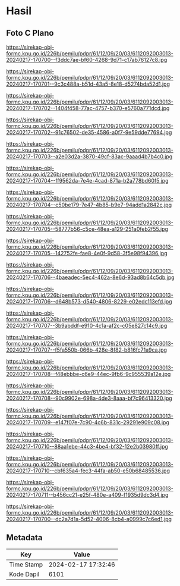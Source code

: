 # Hasil

## Foto C Plano

https://sirekap-obj-formc.kpu.go.id/226b/pemilu/pdpr/61/12/09/20/03/6112092003013-20240217-170700--f3ddc7ae-bf60-4268-9d71-c17ab76127c8.jpg

https://sirekap-obj-formc.kpu.go.id/226b/pemilu/pdpr/61/12/09/20/03/6112092003013-20240217-170701--9c3c488a-b51d-43a5-8e18-d5274bda52d1.jpg

https://sirekap-obj-formc.kpu.go.id/226b/pemilu/pdpr/61/12/09/20/03/6112092003013-20240217-170702--1404f458-77ac-4757-b370-e5760a771dcd.jpg

https://sirekap-obj-formc.kpu.go.id/226b/pemilu/pdpr/61/12/09/20/03/6112092003013-20240217-170702--91c76502-de35-4586-a0f7-9e59dde77694.jpg

https://sirekap-obj-formc.kpu.go.id/226b/pemilu/pdpr/61/12/09/20/03/6112092003013-20240217-170703--a2e03d2a-3870-49cf-83ac-9aaad4b7b4c0.jpg

https://sirekap-obj-formc.kpu.go.id/226b/pemilu/pdpr/61/12/09/20/03/6112092003013-20240217-170704--ff9562da-7e4e-4cad-871a-b2a778bd60f5.jpg

https://sirekap-obj-formc.kpu.go.id/226b/pemilu/pdpr/61/12/09/20/03/6112092003013-20240217-170704--c50be179-7e47-4b85-b9e7-94add1a2842c.jpg

https://sirekap-obj-formc.kpu.go.id/226b/pemilu/pdpr/61/12/09/20/03/6112092003013-20240217-170705--58777b56-c5ce-48ea-a129-251a0feb2f55.jpg

https://sirekap-obj-formc.kpu.go.id/226b/pemilu/pdpr/61/12/09/20/03/6112092003013-20240217-170705--142752fe-fae8-4e0f-9d58-3f5e98f94396.jpg

https://sirekap-obj-formc.kpu.go.id/226b/pemilu/pdpr/61/12/09/20/03/6112092003013-20240217-170706--4baeadec-5ec4-462a-8e6d-93ad8b64c5db.jpg

https://sirekap-obj-formc.kpu.go.id/226b/pemilu/pdpr/61/12/09/20/03/6112092003013-20240217-170706--d648b573-d540-4806-8229-e02edc113efd.jpg

https://sirekap-obj-formc.kpu.go.id/226b/pemilu/pdpr/61/12/09/20/03/6112092003013-20240217-170707--3b9abddf-e910-4c1a-af2c-c05e827c14c9.jpg

https://sirekap-obj-formc.kpu.go.id/226b/pemilu/pdpr/61/12/09/20/03/6112092003013-20240217-170707--f5fa550b-066b-428e-8f82-b816fc71a9ca.jpg

https://sirekap-obj-formc.kpu.go.id/226b/pemilu/pdpr/61/12/09/20/03/6112092003013-20240217-170708--f48ebbbe-c6e9-44ec-9fb6-9c955539a12e.jpg

https://sirekap-obj-formc.kpu.go.id/226b/pemilu/pdpr/61/12/09/20/03/6112092003013-20240217-170708--90c9902e-698a-4de3-8aaa-bf7c96413320.jpg

https://sirekap-obj-formc.kpu.go.id/226b/pemilu/pdpr/61/12/09/20/03/6112092003013-20240217-170709--e147f07e-7c90-4c6b-831c-29291e909c08.jpg

https://sirekap-obj-formc.kpu.go.id/226b/pemilu/pdpr/61/12/09/20/03/6112092003013-20240217-170710--88aa1ebe-44c3-4be4-bf32-12e2b03980ff.jpg

https://sirekap-obj-formc.kpu.go.id/226b/pemilu/pdpr/61/12/09/20/03/6112092003013-20240217-170710--cbf635a4-fec3-44fa-ab50-e50b68485536.jpg

https://sirekap-obj-formc.kpu.go.id/226b/pemilu/pdpr/61/12/09/20/03/6112092003013-20240217-170711--b456cc21-e25f-480e-a409-f1935d9dc3d4.jpg

https://sirekap-obj-formc.kpu.go.id/226b/pemilu/pdpr/61/12/09/20/03/6112092003013-20240217-170700--dc2a7d1a-5d52-4006-8cb4-a0999c7c6ed1.jpg


## Metadata

| Key        | Value               |
| ---------- | ------------------- |
| Time Stamp | 2024-02-17 17:32:46 |
| Kode Dapil | 6101                |



